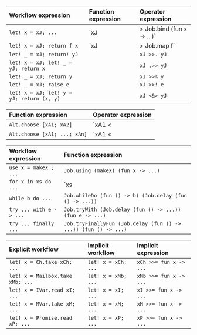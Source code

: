 
 Workflow expression                      | Function expression                | Operator expression
:---------------------------------------- |:---------------------------------- |:----------------------------
`let! x = xJ; ...`                        | `xJ |> Job.bind (fun x -> ...)`    | `xJ >>= fun x -> ...`
`let! x = xJ; return f x`                 | `xJ |> Job.map f`                  | `xJ |>> f`
`let! _ = xJ; return! yJ`                 |                                    | `xJ >>. yJ`
`let! x = xJ; let! _ = yJ; return x`      |                                    | `xJ .>> yJ`
`let! _ = xJ; return y`                   |                                    | `xJ >>% y`
`let! _ = xJ; raise e`                    |                                    | `xJ >>! e`
`let! x = xJ; let! y = yJ; return (x, y)` |                                    | `xJ <&> yJ`

 Function expression               | Operator expression
:--------------------------------- |:-------------------------
`Alt.choose [xA1; xA2]`            | `xA1 <|>? xA2`
`Alt.choose [xA1; ...; xAn]`       | `xA1 <|>? ... <|>? xAn`

 Workflow expression       | Function expression
:------------------------- |:----------------------------------------------------------
`use x = makeX ; ...`      | `Job.using (makeX) (fun x -> ...)`
`for x in xs do ...`       | `xs |> Seq.iterJob (fun x -> ...)`
`while b do ...`           | `Job.whileDo (fun () -> b) (Job.delay (fun () -> ...))`
`try ... with e -> ...`    | `Job.tryWith (Job.delay (fun () -> ...)) (fun e -> ...)`
`try ... finally ...`      | `Job.tryFinallyFun (Job.delay (fun () -> ...)) (fun () -> ...)`

 Explicit workflow               | Implicit workflow   | Implicit expression
:------------------------------- |:------------------- |:-----------------------------
`let! x = Ch.take xCh; ...`      | `let! x = xCh; ...` | `xCh >>= fun x -> ...`
`let! x = Mailbox.take xMb; ...` | `let! x = xMb; ...` | `xMb >>= fun x -> ...`
`let! x = IVar.read xI; ...`     | `let! x = xI; ...`  | `xI >>= fun x -> ...`
`let! x = MVar.take xM; ...`     | `let! x = xM; ...`  | `xM >>= fun x -> ...`
`let! x = Promise.read xP; ...`  | `let! x = xP; ...`  | `xP >>= fun x -> ...`
